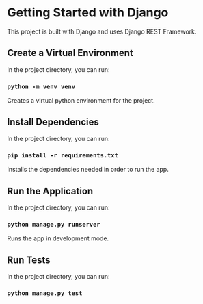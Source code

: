 # Getting Started with Django
This project is built with Django and uses Django REST Framework.

## Create a Virtual Environment

In the project directory, you can run:

### `python -m venv venv`

Creates a virtual python environment for the project.

## Install Dependencies

In the project directory, you can run:

### `pip install -r requirements.txt`

Installs the dependencies needed in order to run the app.

## Run the Application

In the project directory, you can run:

### `python manage.py runserver`

Runs the app in development mode.

## Run Tests

In the project directory, you can run:

### `python manage.py test`